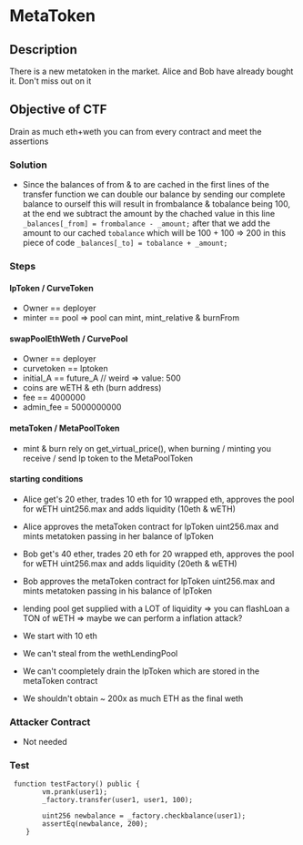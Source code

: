# MetaToken

## Description

There is a new metatoken in the market. Alice and Bob have already bought it. Don't miss out on it

## Objective of CTF

Drain as much eth+weth you can from every contract and meet the assertions

### Solution

- Since the balances of from & to are cached in the first lines of the transfer function we can double our balance by sending our complete balance to ourself this will result in frombalance & tobalance being 100, at the end we subtract the amount by the chached value in this line `_balances[_from] = frombalance - _amount;` after that we add the amount to our cached `tobalance` which will be 100 + 100 => 200 in this piece of code `_balances[_to] = tobalance + _amount;`

### Steps

#### lpToken / CurveToken

- Owner == deployer
- minter == pool => pool can mint, mint_relative & burnFrom

#### swapPoolEthWeth / CurvePool

- Owner == deployer
- curvetoken == lptoken
- initial_A == future_A // weird => value: 500
- coins are wETH & eth (burn address)
- fee == 4000000
- admin_fee = 5000000000

#### metaToken / MetaPoolToken

- mint & burn rely on get_virtual_price(), when burning / minting you receive / send lp token to the MetaPoolToken

#### starting conditions

- Alice get's 20 ether, trades 10 eth for 10 wrapped eth, approves the pool for wETH uint256.max and adds liquidity (10eth & wETH)
- Alice approves the metaToken contract for lpToken uint256.max and mints metatoken passing in her balance of lpToken

- Bob get's 40 ether, trades 20 eth for 20 wrapped eth, approves the pool for wETH uint256.max and adds liquidity (20eth & wETH)
- Bob approves the metaToken contract for lpToken uint256.max and mints metatoken passing in his balance of lpToken

- lending pool get supplied with a LOT of liquidity => you can flashLoan a TON of wETH => maybe we can perform a inflation attack?

- We start with 10 eth

- We can't steal from the wethLendingPool
- We can't coompletely drain the lpToken which are stored in the metaToken contract
- We shouldn't obtain ~ 200x as much ETH as the final weth

### Attacker Contract

- Not needed

### Test

```solidity
 function testFactory() public {
        vm.prank(user1);
        _factory.transfer(user1, user1, 100);

        uint256 newbalance = _factory.checkbalance(user1);
        assertEq(newbalance, 200);
    }
```
